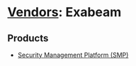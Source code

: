 # [Vendors](README.md): Exabeam

## Products

- [Security Management Platform (SMP)](../products/363723b3-26d8-4887-859c-45af80cac592.md)
